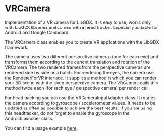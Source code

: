 # VRCamera
Implementation of a VR camera for LibGDX. 
It is easy to use, works only with LibGDX libraries and comes with a head tracker.
Especially suitable for Android and Google Cardboard.

The VRCamera class enables you to create VR applications with the LibGDX framework. 

The camera uses two different perspective cameras (one for each eye) and transforms them according to the current translation and rotation of the VRCamera.
The two rendered frames from the perspective cameras are rendered side by side on a batch. 
For rendering the eyes, the camera use the RendererForVR interface. It supplies a method in which you can render your 3D scene with the given perspective camera. The VRCamera calls this method twice each (for each eye / perspective camera) per render call.

For head tracking you can use the VRCameraInputAdapter class. 
It rotates the camera according to gyroscope / accelerometer values. It needs to be updated as often as possible to achieve the best results.
If you are using this headtracker, do not forget to enable the gyroscope in the AndroidLauncher class.

You can find a usage example <a href="https://github.com/Brummi/VRDemo">here</a>.
